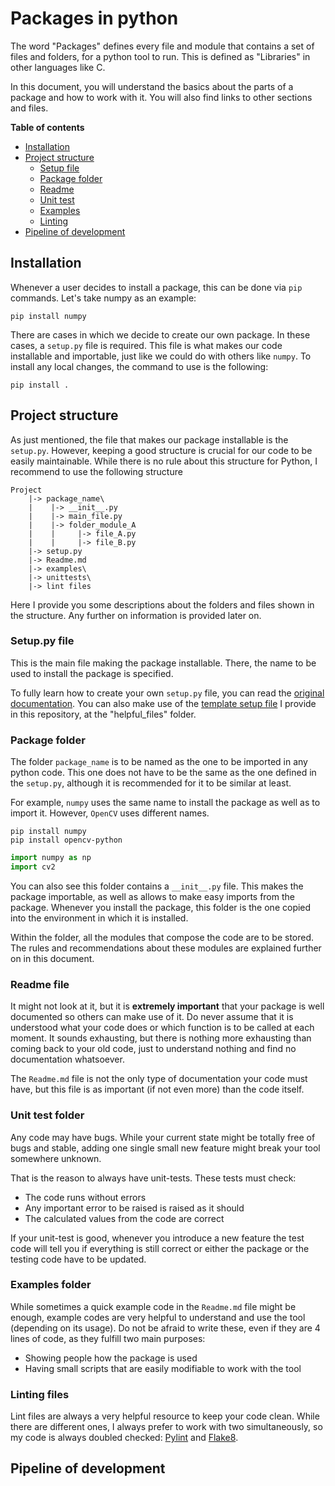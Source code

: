 # Packages in python

The word "Packages" defines every file and module that contains a set of files and folders, for a python tool to run. This is defined as "Libraries" in other languages like C.

In this document, you will understand the basics about the parts of a package and how to work with it. You will also find links to other sections and files.

**Table of contents**
* [Installation](#installation)
* [Project structure](#project-structure)
  * [Setup file](#setuppy-file)
  * [Package folder](#package-folder)
  * [Readme](#readme-file)
  * [Unit test](#unit-test-folder)
  * [Examples](#examples-folder)
  * [Linting](#linting-files)
* [Pipeline of development](#pipeline-of-development)

## Installation

Whenever a user decides to install a package, this can be done via `pip` commands. Let's take numpy as an example:

```commandline
pip install numpy
```

There are cases in which we decide to create our own package. In these cases, a `setup.py` file is required. This file is what makes our code installable and importable, just like we could do with others like `numpy`. To install any local changes, the command to use is the following:

```commandline
pip install .
```

## Project structure

As just mentioned, the file that makes our package installable is the `setup.py`. However, keeping a good structure is crucial for our code to be easily maintainable.
While there is no rule about this structure for Python, I recommend to use the following structure

```
Project
    |-> package_name\
    |    |-> __init__.py
    |    |-> main_file.py
    |    |-> folder_module_A
    |    |     |-> file_A.py
    |    |     |-> file_B.py
    |-> setup.py
    |-> Readme.md
    |-> examples\
    |-> unittests\
    |-> lint files
```

Here I provide you some descriptions about the folders and files shown in the structure.
Any further on information is provided later on.

### Setup.py file

This is the main file making the package installable. 
There, the name to be used to install the package is specified.

To fully learn how to create your own `setup.py` file, you can read the [original documentation](https://docs.python.org/3/distutils/setupscript.html#writing-the-setup-script).
You can also make use of the [template setup file](../helpful_files/setup_template.py) I provide in this repository, at the "helpful_files" folder.

### Package folder

The folder `package_name` is to be named as the one to be imported in any python code. This one does not have to be the same as the one defined in the `setup.py`, although it is recommended for it to be similar at least.

For example, `numpy` uses the same name to install the package as well as to import it. However, `OpenCV` uses different names.

```commandline
pip install numpy
pip install opencv-python
```

```python
import numpy as np
import cv2
```

You can also see this folder contains a `__init__.py` file. 
This makes the package importable, as well as allows to make easy imports from the package.
Whenever you install the package, this folder is the one copied into the environment in which it is installed.

Within the folder, all the modules that compose the code are to be stored.
The rules and recommendations about these modules are explained further on in this document.

### Readme file

It might not look at it, but it is **extremely important** that your package is well documented so others can make use of it.
Do never assume that it is understood what your code does or which function is to be called at each moment.
It sounds exhausting, but there is nothing more exhausting than coming back to your old code, just to understand nothing and find no documentation whatsoever.

The `Readme.md` file is not the only type of documentation your code must have, but this file is as important (if not even more) than the code itself.

### Unit test folder

Any code may have bugs. While your current state might be totally free of bugs and stable, adding one single small new feature might break your tool somewhere unknown.

That is the reason to always have unit-tests. These tests must check:
* The code runs without errors
* Any important error to be raised is raised as it should
* The calculated values from the code are correct

If your unit-test is good, whenever you introduce a new feature the test code will tell you if everything is still correct or either the package or the testing code have to be updated.

### Examples folder

While sometimes a quick example code in the `Readme.md` file might be enough, example codes are very helpful to understand and use the tool (depending on its usage).
Do not be afraid to write these, even if they are 4 lines of code, as they fulfill two main purposes:
- Showing people how the package is used
- Having small scripts that are easily modifiable to work with the tool

### Linting files

Lint files are always a very helpful resource to keep your code clean.
While there are different ones, I always prefer to work with two simultaneously, so my code is always doubled checked: [Pylint](https://pypi.org/project/pylint/) and [Flake8](https://flake8.pycqa.org/en/latest/).

## Pipeline of development
